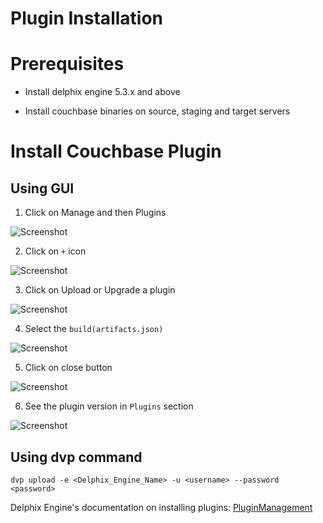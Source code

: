 # Plugin Installation
 
 
Prerequisites
=============

-   Install delphix engine 5.3.x and above

-   Install couchbase binaries on source, staging and target servers


Install Couchbase Plugin
========================

Using GUI
----------

1. Click on Manage and then Plugins


![Screenshot](/couchbase-plugin/image/image2.png)

2. Click on `+` icon

![Screenshot](/couchbase-plugin/image/image3.png)

3. Click on Upload or Upgrade a plugin

![Screenshot](/couchbase-plugin/image/image4.png)

4. Select the `build(artifacts.json)` 

![Screenshot](/couchbase-plugin/image/image5.png)

5. Click on close button

![Screenshot](/couchbase-plugin/image/image6.png)

6. See the plugin version in `Plugins` section

![Screenshot](/couchbase-plugin/image/image7.png)


Using dvp command
-----------------
 `dvp upload -e <Delphix_Engine_Name> -u <username> --password <password>`


Delphix Engine's documentation on installing plugins: [PluginManagement](https://docs.delphix.com/docs/datasets/unstructured-files-and-app-data/delphix-engine-plugin-management)
